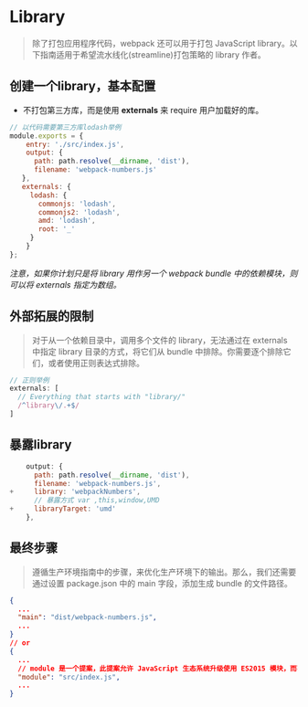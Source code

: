 # Library
> 除了打包应用程序代码，webpack 还可以用于打包 JavaScript library。以下指南适用于希望流水线化(streamline)打包策略的 library 作者。
## 创建一个library，基本配置
* 不打包第三方库，而是使用 **externals** 来 require 用户加载好的库。
```js
// 以代码需要第三方库lodash举例
module.exports = {
    entry: './src/index.js',
    output: {
      path: path.resolve(__dirname, 'dist'),
      filename: 'webpack-numbers.js'
   },
   externals: {
     lodash: {
       commonjs: 'lodash',
       commonjs2: 'lodash',
       amd: 'lodash',
       root: '_'
     }
    }
};
```
*注意，如果你计划只是将 library 用作另一个 webpack bundle 中的依赖模块，则可以将 externals 指定为数组。*
## 外部拓展的限制
> 对于从一个依赖目录中，调用多个文件的 library，无法通过在 externals 中指定 library 目录的方式，将它们从 bundle 中排除。你需要逐个排除它们，或者使用正则表达式排除。
```js
// 正则举例
externals: [
  // Everything that starts with "library/"
  /^library\/.+$/
]
```
## 暴露library
```js
    output: {
      path: path.resolve(__dirname, 'dist'),
      filename: 'webpack-numbers.js',
+     library: 'webpackNumbers',
      // 暴露方式 var ,this,window,UMD
+     libraryTarget: 'umd'
    },

```
## 最终步骤
> 遵循生产环境指南中的步骤，来优化生产环境下的输出。那么，我们还需要通过设置 package.json 中的 main 字段，添加生成 bundle 的文件路径。
```json
{
  ...
  "main": "dist/webpack-numbers.js",
  ...
}
// or
{
  ...
  // module 是一个提案，此提案允许 JavaScript 生态系统升级使用 ES2015 模块，而不会破坏向后兼容性。
  "module": "src/index.js",
  ...
}
```